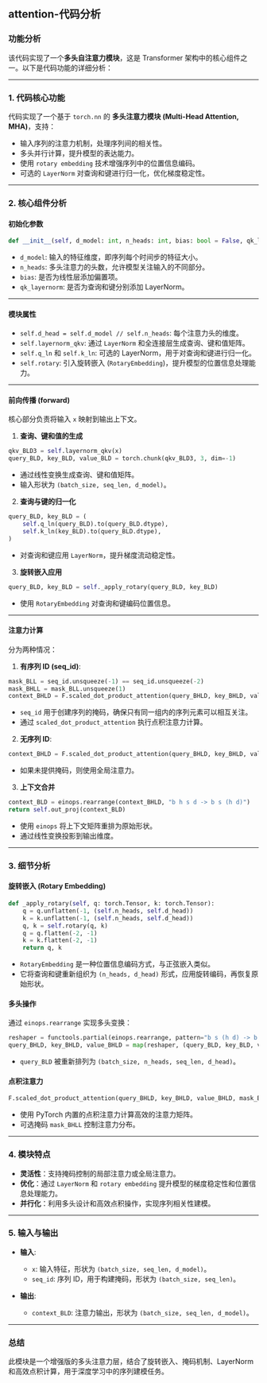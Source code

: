 ## attention-代码分析
### 功能分析

该代码实现了一个**多头自注意力模块**，这是 Transformer 架构中的核心组件之一。以下是代码功能的详细分析：

---

### 1. **代码核心功能**

代码实现了一个基于 `torch.nn` 的 **多头注意力模块 (Multi-Head Attention, MHA)**，支持：
- 输入序列的注意力机制，处理序列间的相关性。
- 多头并行计算，提升模型的表达能力。
- 使用 `rotary embedding` 技术增强序列中的位置信息编码。
- 可选的 `LayerNorm` 对查询和键进行归一化，优化梯度稳定性。

---

### 2. **核心组件分析**

#### **初始化参数**
```python
def __init__(self, d_model: int, n_heads: int, bias: bool = False, qk_layernorm: bool = True):
```
- `d_model`: 输入的特征维度，即序列每个时间步的特征大小。
- `n_heads`: 多头注意力的头数，允许模型关注输入的不同部分。
- `bias`: 是否为线性层添加偏置项。
- `qk_layernorm`: 是否为查询和键分别添加 LayerNorm。

---

#### **模块属性**
- `self.d_head = self.d_model // self.n_heads`: 每个注意力头的维度。
- `self.layernorm_qkv`: 通过 `LayerNorm` 和全连接层生成查询、键和值矩阵。
- `self.q_ln` 和 `self.k_ln`: 可选的 LayerNorm，用于对查询和键进行归一化。
- `self.rotary`: 引入旋转嵌入 (`RotaryEmbedding`)，提升模型的位置信息处理能力。

---

#### **前向传播 (forward)**

核心部分负责将输入 `x` 映射到输出上下文。

1. **查询、键和值的生成**
```python
qkv_BLD3 = self.layernorm_qkv(x)
query_BLD, key_BLD, value_BLD = torch.chunk(qkv_BLD3, 3, dim=-1)
```
- 通过线性变换生成查询、键和值矩阵。
- 输入形状为 `(batch_size, seq_len, d_model)`。

2. **查询与键的归一化**
```python
query_BLD, key_BLD = (
    self.q_ln(query_BLD).to(query_BLD.dtype),
    self.k_ln(key_BLD).to(query_BLD.dtype),
)
```
- 对查询和键应用 `LayerNorm`，提升梯度流动稳定性。

3. **旋转嵌入应用**
```python
query_BLD, key_BLD = self._apply_rotary(query_BLD, key_BLD)
```
- 使用 `RotaryEmbedding` 对查询和键编码位置信息。

---

#### **注意力计算**
分为两种情况：
1. **有序列 ID (seq_id)**:
```python
mask_BLL = seq_id.unsqueeze(-1) == seq_id.unsqueeze(-2)
mask_BHLL = mask_BLL.unsqueeze(1)
context_BHLD = F.scaled_dot_product_attention(query_BHLD, key_BHLD, value_BHLD, mask_BHLL)
```
- `seq_id` 用于创建序列的掩码，确保只有同一组内的序列元素可以相互关注。
- 通过 `scaled_dot_product_attention` 执行点积注意力计算。

2. **无序列 ID**:
```python
context_BHLD = F.scaled_dot_product_attention(query_BHLD, key_BHLD, value_BHLD)
```
- 如果未提供掩码，则使用全局注意力。

3. **上下文合并**
```python
context_BLD = einops.rearrange(context_BHLD, "b h s d -> b s (h d)")
return self.out_proj(context_BLD)
```
- 使用 `einops` 将上下文矩阵重排为原始形状。
- 通过线性变换投影到输出维度。

---

### 3. **细节分析**

#### **旋转嵌入 (Rotary Embedding)**
```python
def _apply_rotary(self, q: torch.Tensor, k: torch.Tensor):
    q = q.unflatten(-1, (self.n_heads, self.d_head))
    k = k.unflatten(-1, (self.n_heads, self.d_head))
    q, k = self.rotary(q, k)
    q = q.flatten(-2, -1)
    k = k.flatten(-2, -1)
    return q, k
```
- `RotaryEmbedding` 是一种位置信息编码方式，与正弦嵌入类似。
- 它将查询和键重新组织为 `(n_heads, d_head)` 形式，应用旋转编码，再恢复原始形状。

#### **多头操作**
通过 `einops.rearrange` 实现多头变换：
```python
reshaper = functools.partial(einops.rearrange, pattern="b s (h d) -> b h s d", h=n_heads)
query_BHLD, key_BHLD, value_BHLD = map(reshaper, (query_BLD, key_BLD, value_BLD))
```
- `query_BLD` 被重新排列为 `(batch_size, n_heads, seq_len, d_head)`。

#### **点积注意力**
```python
F.scaled_dot_product_attention(query_BHLD, key_BHLD, value_BHLD, mask_BHLL)
```
- 使用 PyTorch 内置的点积注意力计算高效的注意力矩阵。
- 可选掩码 `mask_BHLL` 控制注意力分布。

---

### 4. **模块特点**

- **灵活性**：支持掩码控制的局部注意力或全局注意力。
- **优化**：通过 `LayerNorm` 和 `rotary embedding` 提升模型的梯度稳定性和位置信息处理能力。
- **并行化**：利用多头设计和高效点积操作，实现序列相关性建模。

---

### 5. **输入与输出**

- **输入**:
  - `x`: 输入特征，形状为 `(batch_size, seq_len, d_model)`。
  - `seq_id`: 序列 ID，用于构建掩码，形状为 `(batch_size, seq_len)`。
  
- **输出**:
  - `context_BLD`: 注意力输出，形状为 `(batch_size, seq_len, d_model)`。

---

### 总结

此模块是一个增强版的多头注意力层，结合了旋转嵌入、掩码机制、LayerNorm 和高效点积计算，用于深度学习中的序列建模任务。
